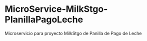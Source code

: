 # MicroService-MilkStgo-PlanillaPagoLeche
Microservicio para proyecto MilkStgo de Panilla de Pago de Leche
